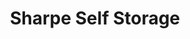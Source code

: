 ---
title: "Sharpe Self Storage"
url: /hudson/sharpe-self-storage-joslen-boulevard/
shop: storage rental
---